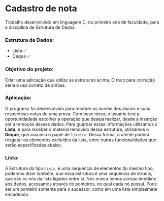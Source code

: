 # Cadastro de nota
Trabalho desenvolvido em linguagem C, no primeiro ano de faculdade, para a disciplina de Estrutura de Dados.

### Estrutura de Dados:
* Lista ✅
* Deque ✅

### Objetivo do projeto:
Criar uma aplicação que utilize as estruturas acima. O foco para correção seria o uso correto de ambas.

### Aplicação:
O programa foi desenvolvido para receber os nomes dos alunos e suas respectivas notas de uma prova. Com base nisso, o usuário terá a oportunidadede escolher a operação que deseja realizar, desde a inserção até a remoção desses dados. Para guardar essas informações utilizamos a **Lista**, e para receber o material removido dessa estrutura, utilizamos o **Deque**, que assumiu o papel de `lixeira`. Dessa forma, o utente poderá resgatar os elementos excluídos da lista, entre outras funcionalidades que serão expecificadas abaixo.

### Lista:
A Estrutura do tipo `Lista`, é uma sequência de elementos do mesmo tipo, podemos dizer também, que essa estrutura é uma sequência de structs, que são os nós da lista ligados entre si. Nós nunca temos acesso imediato aos dados, acessamos através de ponteiros, no qual cada nó possui. Pode ser um ponteiro somente para o sucessor, como em uma lista simplesmete encadeada.
